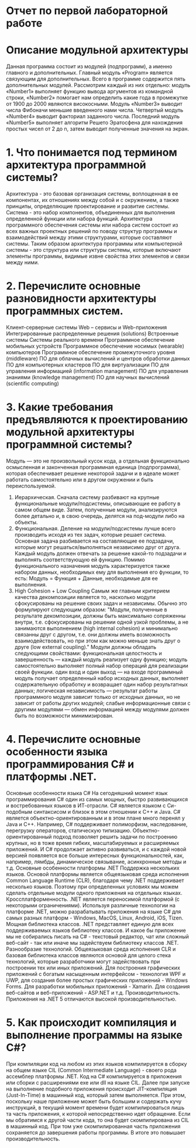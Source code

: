 ﻿# Отчет по первой лабораторной работе


# Описание модульной архитектуры
Данная программа состоит из модулей (подпрограмм), а именно главного и дополнительных. Главный модуль «Program» является связующим для дополнительных. Всего в программе содержится пять дополнительных модулей. Рассмотрим каждый из них отдельно: модуль «Number1» выполняет функцию вывода аргументов из командной строки, «Number2» помогает нам определить какие года в промежутке от 1900 до 2000 являются високосными. Модуль «Number3» выводит числа Фибоначи меньшие введенного нами числа. Четвертый модуль «Number4» выводит факториал заданного числа. Последний модуль «Number5» выполняет алгоритм Решето Эратосфена для нахождения простых чисел от 2 до n, затем выводит полученные значения на экран. 

# 1. Что понимается под термином архитектура программной системы?
Архитектура - это базовая организация системы, воплощенная в ее компонентах, их отношениях между собой и с окружением, а также принципы, определяющие проектирование и развитие системы. 
Система - это набор компонентов, объединенных для выполнения определенной функции или набора функций. 
Архитектура программного обеспечения системы или набора систем состоит из всех важных проектных решений по поводу структур программы и взаимодействий между этими структурами, которые составляют системы. Таким образом архитектура программы или компьютерной системы - это структура или структуры системы, которые включают элементы программы, видимые извне свойства этих элементов и связи между ними.

# 2. Перечислите основные разновидности архитектуры программных систем.
Клиент-серверные системы
Web – сервисы и Web-приложения
Интегрированные распределенные решения (solutions)
Встроенные системы
Системы реального времени
Программное обеспечение мобильных устройств
Программное обеспечение носимых (wearable) компьютеров
Программное обеспечение промежуточного уровня (middleware)
ПО для облачных вычислений и центров обработки данных
ПО для компьютерных кластеров
ПО для виртуализации
ПО для управления информацией (information management)
ПО для управления знаниями (knowledge management)
ПО для научных вычислений (scientific computing)

# 3. Какие требования предъявляются к проектированию модульной архитектуры программной системы?
Модуль — это не произвольный кусок кода, а отдельная функционально осмысленная и законченная программная единица (подпрограмма), которая обеспечивает решение некоторой задачи и в идеале может работать самостоятельно или в другом окружении и быть переиспользуемой.
1. Иерархическая.
Сначала систему разбивают на крупные функциональные модули/подсистемы, описывающие ее работу в самом общем виде. Затем, полученные модули, анализируются более детально и, в свою очередь, делятся на под-модули либо на объекты.
2. Функциональная.
Деление на модули/подсистемы лучше всего производить исходя из тех задач, которые решает система. Основная задача разбивается на составляющие ее подзадачи, которые могут решаться/выполняться независимо друг от друга. Каждый модуль должен отвечать за решение какой-то подзадачи и выполнять соответствующую ей функцию. Помимо функционального назначения модуль характеризуется также набором данных, необходимых ему для выполнения его функции, то есть:
Модуль = Функция + Данные, необходимые для ее выполнения.
3. High Cohesion + Low Coupling
Самым же главным критерием качества декомпозиции является то, насколько модули сфокусированы на решение своих задач и независимы. Обычно это формулируют следующим образом: "Модули, полученные в результате декомпозиции, должны быть максимально сопряженны внутри, т.е. сфокусированы на решении одной узкой проблемы, а не занимаются выполнением (high internal cohesion) и минимально связанны друг с другом, т.е. они должны иметь возможность взаимодействовать, но при этом как можно меньше знать друг о друге (low external coupling)."
Модули должны обладать следующими свойствами:
функциональная целостность и завершенность — каждый модуль реализует одну функцию; модуль самостоятельно выполняет полный набор операций для реализации своей функции.
один вход и один выход — на входе программный модуль получает определенный набор исходных данных, выполняет содержательную обработку и возвращает один набор результатных данных;
логическая независимость — результат работы программного модуля зависит только от исходных данных, но не зависит от работы других модулей;
слабые информационные связи с другими модулями — обмен информацией между модулями должен быть по возможности минимизирован.

# 4. Перечислите основные особенности языка программирования C# и платформы .NET.
Основные особенности языка C#
На сегодняшний момент язык программирования C# один из самых мощных, быстро развивающихся и востребованных языков в ИТ-отрасли.
C# является языком с Си-подобным синтаксисом и близок в этом отношении к C++ и Java. 
C# является объектно-ориентированным и в этом плане много перенял у Java и С++. Например, C# поддерживает полиморфизм, наследование, перегрузку операторов, статическую типизацию. Объектно-ориентированный подход позволяет решить задачи по построению крупных, но в тоже время гибких, масштабируемых и расширяемых приложений. И C# продолжает активно развиваться, и с каждой новой версией появляется все больше интересных функциональностей, как, например, лямбды, динамическое связывание, асинхронные методы и т.д.
Основные особенности платформы .NET
Поддержка нескольких языков. Основой платформы является общеязыковая среда исполнения Common Language Runtime (CLR), благодаря чему .NET поддерживает несколько языков. Поэтому при определенных условиях мы можем сделать отдельные модули одного приложения на отдельных языках.
Кроссплатформенность. .NET является переносимой платформой (с некоторыми ограничениями). Используя различные технологии на платформе .NET, можно разрабатывать приложения на языке C# для самых разных платформ - Windows, MacOS, Linux, Android, iOS, Tizen.
Мощная библиотека классов. .NET представляет единую для всех поддерживаемых языков библиотеку классов. И какое бы приложение мы не собирались писать на C# - текстовый редактор, чат или сложный веб-сайт - так или иначе мы задействуем библиотеку классов .NET.
Разнообразие технологий. Общеязыковая среда исполнения CLR и базовая библиотека классов являются основой для целого стека технологий, которые разработчики могут задействовать при построении тех или иных приложений. Для построения графических приложений с богатым насыщенным интерфейсом - технология WPF и UWP, для создания более простых графических приложений - Windows Forms. Для разработки мобильных приложений - Xamarin. Для создания веб-сайтов и веб-приложений - ASP.NET и т.д.
Производительность. Приложения на .NET 5 отличаются высокой производительностью.

# 5. Как происходит компиляция и выполнение программы на языке C#?
При компиляции код на любом из этих языков компилируется в сборку на общем языке CIL (Common Intermediate Language) - своего рода ассемблер платформы .NET. Код на C# компилируется в приложения или сборки с расширениями exe или dll на языке CIL. Далее при запуске на выполнение подобного приложения происходит JIT-компиляция (Just-In-Time) в машинный код, который затем выполняется. При этом, поскольку наше приложение может быть большим и содержать кучу инструкций, в текущий момент времени будет компилироваться лишь та часть приложения, к которой непосредственно идет обращение. Если мы обратимся к другой части кода, то она будет скомпилирована из CIL в машинный код. При том уже скомпилированная часть приложения сохраняется до завершения работы программы. В итоге это повышает производительность.
